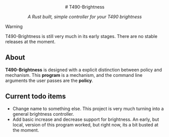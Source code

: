 <div align="center">
# T490-Brightness

*A Rust built, simple controller for your T490 brightness*
</div>

> [!WARNING]
> T490-Brightness is still very much in its early stages. There are no stable releases at the moment.

## About
**T490-Brightness** is designed with a explicit distinction between policy and mechanism. This **program** is a mechanism, and the command line arguments the user passes are the **policy**. 

## Current todo items 
- Change name to something else. This project is very much turning into a general brightness controller.
- Add basic increase and decrease support for brightness. An early, but local, version of this program worked, but right now, its a bit busted at the moment.
